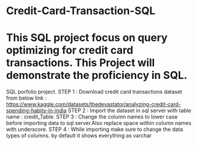 # Credit-Card-Transaction-SQL
# This SQL project focus on query optimizing for credit card transactions. This Project will demonstrate the proficiency in SQL.

SQL porfolio project. STEP 1 : Download credit card transactions dataset from below link : https://www.kaggle.com/datasets/thedevastator/analyzing-credit-card-spending-habits-in-india STEP 2 : Import the dataset in sql server with table name : credit_Table. STEP 3 : Change the column names to lower case before importing data to sql server.Also replace space within column names with underscore. STEP 4 : While importing make sure to change the data types of columns. by default it shows everything as varchar
